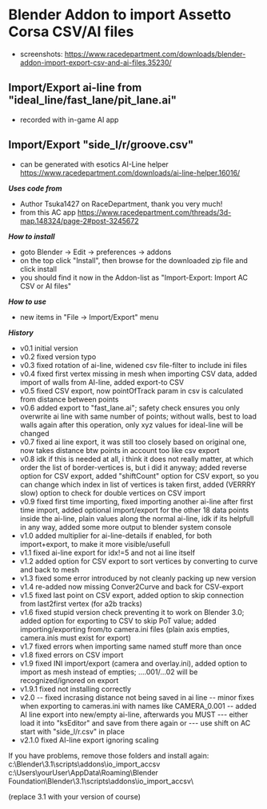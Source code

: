 # Blender Addon to import Assetto Corsa CSV/AI files
 - screenshots: https://www.racedepartment.com/downloads/blender-addon-import-export-csv-and-ai-files.35230/

## Import/Export ai-line from "ideal_line/fast_lane/pit_lane.ai"
 - recorded with in-game AI app

## Import/Export "side_l/r/groove.csv"
 - can be generated with esotics AI-Line helper https://www.racedepartment.com/downloads/ai-line-helper.16016/

***Uses code from***
 - Author Tsuka1427 on RaceDepartment, thank you very much!
 - from this AC app https://www.racedepartment.com/threads/3d-map.148324/page-2#post-3245672

***How to install***
 - goto Blender -> Edit -> preferences -> addons
 - on the top click "Install", then browse for the downloaded zip file and click install
 - you should find it now in the Addon-list as
   "Import-Export: Import AC CSV or AI files"

***How to use***
 - new items in "File -> Import/Export" menu

***History***
 - v0.1 initial version
 - v0.2 fixed version typo
 - v0.3 fixed rotation of ai-line, widened csv file-filter to include ini files
 - v0.4 fixed first vertex missing in mesh when importing CSV data, added import of walls from AI-line, added export-to CSV
 - v0.5 fixed CSV export, now pointOfTrack param in csv is calculated from distance between points
 - v0.6 added export to "fast_lane.ai"; safety check ensures you only overwrite ai line with same number of points; without walls, best to load walls again after this operation, only xyz values for ideal-line will be changed
 - v0.7 fixed ai line export, it was still too closely based on original one, now takes distance btw points in account too like csv export
 - v0.8 idk if this is needed at all, i think it does not really matter, at which order the list of border-vertices is, but i did it anyway; added reverse option for CSV export, added "shiftCount" option for CSV export, so you can change which index in list of vertices is taken first, added (VERRRY slow) option to check for double vertices on CSV import
 - v0.9 fixed first time importing, fixed importing another ai-line after first time import, added optional import/export for the other 18 data points inside the ai-line, plain values along the normal ai-line, idk if its helpfull in any way, added some more output to blender system console
 - v1.0 added multiplier for ai-line-details if enabled, for both import+export, to make it more visible/usefull
 - v1.1 fixed ai-line export for idx!=5 and not ai line itself
 - v1.2 added option for CSV export to sort vertices by converting to curve and back to mesh
 - v1.3 fixed some error introduced by not cleanly packing up new version
 - v1.4 re-added now missing Conver2Curve and back for CSV-export
 - v1.5 fixed last point on CSV export, added option to skip connection from last2first vertex (for a2b tracks)
 - v1.6 fixed stupid version check preventing it to work on Blender 3.0; added option for exporting to CSV to skip PoT value; added importing/exporting from/to camera.ini files (plain axis empties, camera.inis must exist for export)
 - v1.7 fixed errors when importing same named stuff more than once
 - v1.8 fixed errors on CSV import
 - v1.9 fixed INI import/export (camera and overlay.ini), added option to import as mesh instead of empties; ....001/...02 will be recognized/ignored on export
 - v1.9.1 fixed not installing correctly
 - v2.0
 -- fixed incrasing distance not being saved in ai line
 -- minor fixes when exporting to cameras.ini with names like CAMERA_0.001
 -- added AI line export into new/empty ai-line, afterwards you MUST
 --- either load it into "ksEditor" and save from there again or
 --- use shift on AC start with "side_l/r.csv" in place
 - v2.1.0 fixed AI-line export ignoring scaling

If you have problems, remove those folders and install again:
c:\Blender\3.1\scripts\addons\io_import_accsv\
c:\Users\yourUser\AppData\Roaming\Blender Foundation\Blender\3.1\scripts\addons\io_import_accsv\

(replace 3.1 with your version of course)
